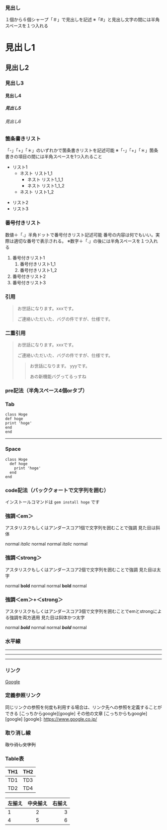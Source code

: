 ### 見出し
１個から６個シャープ「＃」で見出しを記述
※「#」と見出し文字の間には半角スペースを１つ入れる

# 見出し1
## 見出し2
### 見出し3
#### 見出し4
##### 見出し5
###### 見出し6

### 箇条書きリスト
「-」「+」「＊」のいずれかで箇条書きリストを記述可能
※「-」「+」「＊」箇条書きの項目の間には半角スペースを1つ入れること

- リスト1
    - ネスト リスト1_1
        + ネスト リスト1_1_1
        + ネスト リスト1_1_2
    - ネスト リスト1_2
* リスト2
* リスト3

### 番号付きリスト
数値＋「.」半角ドットで番号付きリスト記述可能
番号の内容は何でもいい。実際は適切な番号で表示される。
※数字＋「.」の後には半角スペースを１つ入れる

1. 番号付きリスト1
    1. 番号付きリスト1_1
    1. 番号付きリスト1_2
1. 番号付きリスト2
1. 番号付きリスト3

### 引用

> お世話になります。xxxです。
>
> ご連絡いただいた、バグの件ですが、仕様です。

### 二重引用

> お世話になります。xxxです。
>
> ご連絡いただいた、バグの件ですが、仕様です。
>> お世話になります。 yyyです。
>>
>> あの新機能バグってるっすね

### pre記法（半角スペース4個orタブ）

### Tab
    class Hoge
    def hoge
    print 'hoge'
    end
    end

---

### Space
    class Hoge
      def hoge
        print 'hoge'
      end
    end

### code記法（バッククォートで文字列を囲む）
インストールコマンドは `gem install hoge` です

### 強調＜em＞
アスタリスクもしくはアンダースコア1個で文字列を囲むことで強調
見た目は斜体

normal *italic* normal
normal _italic_ normal

### 強調＜strong＞
アスタリスクもしくはアンダースコア2個で文字列を囲むことで強調
見た目は太字

normal **bold** normal
normal __bold__ normal

### 強調＜em＞+＜strong＞

アスタリスクもしくはアンダースコア3個で文字列を囲むことでemとstrongによる強調を両方適用
 見た目は斜体かつ太字

 normal ***bold*** normal
 normal ___bold___ normal

 ### 水平線
***
___
---

### リンク
[Google](https://www.google.co.jp/)

### 定義参照リンク
同じリンクの参照を何度も利用する場合は、リンク先への参照を定義することができる
[こっちからgoogle][google]
その他の文章
[こっちからもgoogle][google]
[google]: https://www.google.co.jp/

### 取り消し線
~~取り消し文字列~~

### Table表
| TH1 | TH2 |
----|----
| TD1 | TD3 |
| TD2 | TD4 |

| 左揃え | 中央揃え | 右揃え |
|:---|:---:|---:|
|1 |2 |3 |
|4 |5 |6 |
